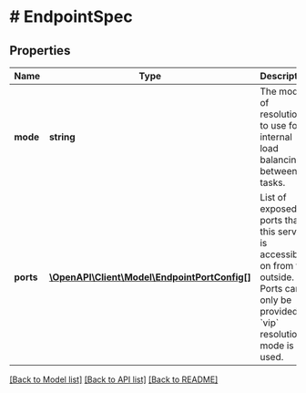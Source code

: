 # # EndpointSpec

## Properties

Name | Type | Description | Notes
------------ | ------------- | ------------- | -------------
**mode** | **string** | The mode of resolution to use for internal load balancing between tasks. | [optional] [default to 'vip']
**ports** | [**\OpenAPI\Client\Model\EndpointPortConfig[]**](EndpointPortConfig.md) | List of exposed ports that this service is accessible on from the outside. Ports can only be provided if &#x60;vip&#x60; resolution mode is used. | [optional] 

[[Back to Model list]](../../README.md#documentation-for-models) [[Back to API list]](../../README.md#documentation-for-api-endpoints) [[Back to README]](../../README.md)


